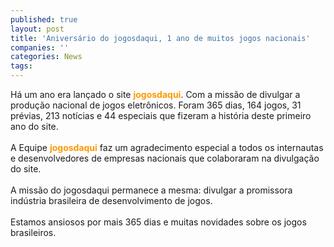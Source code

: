 ```yaml
---
published: true
layout: post
title: 'Aniversário do jogosdaqui, 1 ano de muitos jogos nacionais'
companies: ''
categories: News
tags: 
---
```

H&aacute; um ano era lan&ccedil;ado o site <span style="color: rgb(255, 153, 0); font-weight: bold;">jogosdaqui</span>. Com a miss&atilde;o de divulgar a produ&ccedil;&atilde;o nacional de jogos eletr&ocirc;nicos. Foram 365 dias, 164 jogos, 31 pr&eacute;vias, 213 not&iacute;cias e 44 especiais que fizeram a hist&oacute;ria deste primeiro ano do site.<br /><br />A Equipe <span style="font-weight: bold; color: rgb(255, 153, 0);">jogosdaqui</span> faz um agradecimento especial a todos os internautas e desenvolvedores de empresas nacionais que colaboraram na divulga&ccedil;&atilde;o do site.<br /><br />A miss&atilde;o do jogosdaqui permanece a mesma: divulgar a promissora ind&uacute;stria brasileira de desenvolvimento de jogos.<br /><br />Estamos ansiosos por mais 365 dias e muitas novidades sobre os jogos brasileiros.<br />
